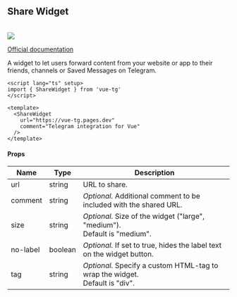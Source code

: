 ## Share Widget 

<br />
<img src="https://core.telegram.org/img/Widget_Share.svg?1" />

[Official documentation](https://core.telegram.org/widgets/share)

A widget to let users forward content from your website or app to their friends, channels or Saved Messages on Telegram.

```vue
<script lang="ts" setup>
import { ShareWidget } from 'vue-tg'
</script>

<template>
  <ShareWidget 
    url="https://vue-tg.pages.dev" 
    comment="Telegram integration for Vue" 
  />
</template>
```

#### Props

| Name     | Type    | Description                                                                       |
| -------- | ------- | --------------------------------------------------------------------------------- |
| url      | string  | URL to share.                                                                     |
| comment  | string  | _Optional._ Additional comment to be included with the shared URL.                |
| size     | string  | _Optional._ Size of the widget ("large", "medium"). <br/> Default is "medium".    |
| no-label | boolean | _Optional._ If set to true, hides the label text on the widget button.            |
| tag      | string  | _Optional._ Specify a custom HTML-tag to wrap the widget. <br/> Default is "div". |
